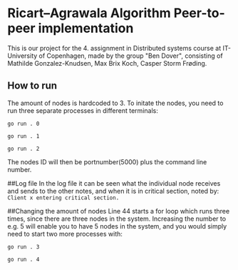 # Ricart–Agrawala Algorithm Peer-to-peer implementation

This is our project for the 4. assignment in Distributed systems course at IT-University of Copenhagen, made by the group "Ben Dover", consisting of Mathilde Gonzalez-Knudsen, Max Brix Koch, Casper Storm Frøding.

## How to run

The amount of nodes is hardcoded to 3.
To initate the nodes, you need to run three separate processes in different terminals:

`go run . 0`

`go run . 1`

`go run . 2`

The nodes ID will then be portnumber(5000) plus the command line number.

##Log file
In the log file it can be seen what the individual node receives and sends to the other notes, and when it is in critical section, noted by:
`Client x entering critical section.`

##Changing the amount of nodes
Line 44 starts a for loop which runs three times, since there are three nodes in the system. Increasing the number to e.g. 5 will enable you to have 5 nodes in the system, and you would simply need to start two more processes with:

`go run . 3`

``go run . 4``
